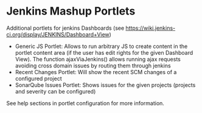 Jenkins Mashup Portlets
=======================

Additional portlets for jenkins Dashboards (see https://wiki.jenkins-ci.org/display/JENKINS/Dashboard+View)

- Generic JS Portlet: Allows to run arbitrary JS to create content in the portlet 
  content area (if the user has edit rights for the given Dashboard View). The function ajaxViaJenkins() 
  allows running ajax requests avoiding cross domain issues by routing them through jenkins
- Recent Changes Portlet: Will show the recent SCM changes of a configured project
- SonarQube Issues Portlet: Shows issues for the given projects (projects and severity can be configured)

See help sections in portlet configuration for more information.
